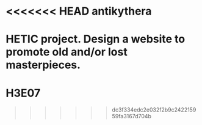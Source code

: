 <<<<<<< HEAD
antikythera
===========

HETIC project. Design a website to promote old and/or lost masterpieces.
=======
H3E07
=====
>>>>>>> dc3f334edc2e032f2b9c242215959fa3167d704b
